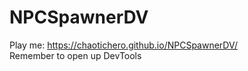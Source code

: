 # NPCSpawnerDV
 Play me: https://chaotichero.github.io/NPCSpawnerDV/ <br />
 Remember to open up DevTools
